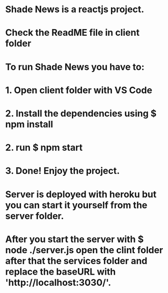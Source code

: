 # Shade News is a reactjs project.
# Check the ReadME file in client folder
# To run Shade News you have to:

# 1. Open client folder with VS Code
# 2. Install the dependencies using $ npm install
# 2. run $ npm start
# 3. Done! Enjoy the project.

# Server is deployed with heroku but you can start it yourself from the server folder.
# After you start the server with $ node ./server.js open the clint folder after that the services folder and replace the baseURL with 'http://localhost:3030/'.
